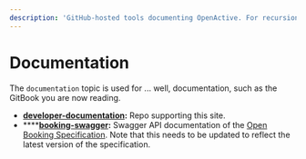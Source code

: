 ```yaml
---
description: 'GitHub-hosted tools documenting OpenActive. For recursion, see recursion. :-).'
---
```


# Documentation

The `documentation` topic is used for ... well, documentation, such as the GitBook you are now reading.

* [**developer-documentation**](https://github.com/openactive/developer-documentation)**:** Repo supporting this site.
* \*\*\*\*[**booking-swagger**](https://github.com/openactive/booking-swagger)**:** Swagger API documentation of the [Open Booking Specification](https://www.openactive.io/open-booking-api/EditorsDraft/). Note that this needs to be updated to reflect the latest version of the specification.

